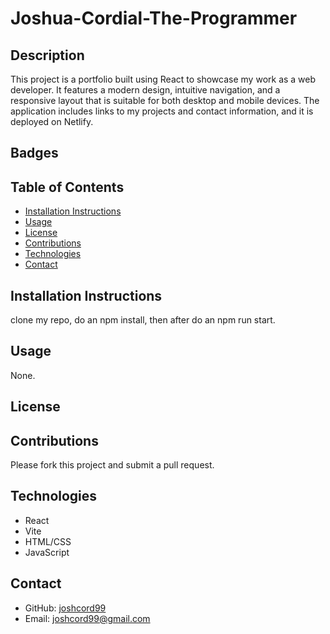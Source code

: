   <!-- //Clearly state the name of the project at the top. -->
# Joshua-Cordial-The-Programmer

<!-- Insert Gif Here -->

<!-- // Provide a brief overview of what the project is about, its purpose, and what problem it solves. -->
## Description
This project is a portfolio built using React to showcase my work as a web developer. It features a modern design, intuitive navigation, and a responsive layout that is suitable for both desktop and mobile devices. The application includes links to my projects and contact information, and it is deployed on Netlify.


## Badges


<!-- //List the main sections of the README for easy navigation, especially for longer documents. -->
## Table of Contents
- [Installation Instructions](#installation-instructions)
- [Usage](#usage)
- [License](#license)
- [Contributions](#contributions)
- [Technologies](#technologies)
- [Contact](#contact)

<!-- //Explain how to install the project. Include system requirements, necessary dependencies, and step-by-step instructions. -->
## Installation Instructions
clone my repo, do an npm install, then after do an npm run start.

<!-- //Provide examples of how to use the project, including code snippets, command line instructions, or screenshots if applicable. -->
## Usage
None.

<!-- //Include information about the project's license (e.g., MIT, Apache, GPL) and link to the license file. -->
## License


<!-- //Outline guidelines for contributing to the project, including code standards, the process for submitting pull requests, and any rules for collaboration. -->
## Contributions
Please fork this project and submit a pull request.

<!-- //list technolgies used. -->
## Technologies
- React
- Vite
- HTML/CSS
 - JavaScript

<!-- //Provide contact details for users to reach out for support or inquiries, including email or links to social media profiles. -->
## Contact
- GitHub: [joshcord99](https://github.com/joshcord99)
- Email: joshcord99@gmail.com
  